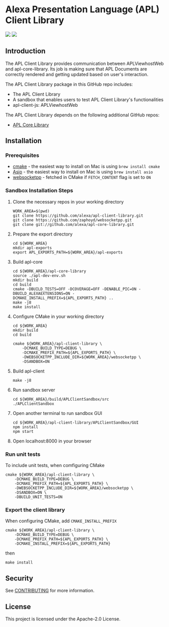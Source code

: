 # Alexa Presentation Language (APL) Client Library

<p>
 <a href="https://github.com/alexa/apl-client-library/tree/v2023.3.0" alt="version">
 <img src="https://img.shields.io/badge/stable%20version-2023.3.0-brightgreen" /></a>
 <a href="https://github.com/alexa/apl-core-library/tree/v2023.3.0" alt="APLCore">
 <img src="https://img.shields.io/badge/apl%20core%20library-2023.3.0-navy" /></a>
</p>
 
## Introduction

The APL Client Library provides communication between APLViewhostWeb and apl-core-library. Its job is making sure that APL Documents are correctly rendered and getting updated based on user's interaction.

The APL Client Library package in this GitHub repo includes:

- The APL Client Library
- A sandbox that enables users to test APL Client Library's functionalities
- apl-client-js: APLViewhostWeb

The APL Client Library depends on the following additional GitHub repos:

- [APL Core Library](https://github.com/alexa/apl-core-library)

## Installation

### Prerequisites

* [cmake](https://cmake.org/install/) - the easiest way to install on Mac is using `brew install cmake`
* [Asio](https://think-async.com/Asio/) - the easiest way to install on Mac is using `brew install asio`
* [websocketpp](https://github.com/zaphoyd/websocketpp) - fetched in CMake if `FETCH_CONTENT` flag is set to `ON`

### Sandbox Installation Steps

1. Clone the necessary repos in your working directory
    ```
    WORK_AREA=$(pwd)
    git clone https://github.com/alexa/apl-client-library.git
    git clone https://github.com/zaphoyd/websocketpp.git
    git clone git://github.com/alexa/apl-core-library.git
    ```
1. Prepare the export directory
    ```
    cd ${WORK_AREA}
    mkdir apl-exports
    export APL_EXPORTS_PATH=${WORK_AREA}/apl-exports
    ```
1. Build apl-core
    ```
    cd ${WORK_AREA}/apl-core-library
    source ./apl-dev-env.sh
    mkdir build
    cd build
    cmake -DBUILD_TESTS=OFF -DCOVERAGE=OFF -DENABLE_PIC=ON -DBUILD_ALEXAEXTENSIONS=ON -DCMAKE_INSTALL_PREFIX=${APL_EXPORTS_PATH} ..
    make -j8
    make install
    ```
1. Configure CMake in your working directory
    ```
    cd ${WORK_AREA}
    mkdir build
    cd build
    ```
    ```
    cmake ${WORK_AREA}/apl-client-library \
        -DCMAKE_BUILD_TYPE=DEBUG \
        -DCMAKE_PREFIX_PATH=${APL_EXPORTS_PATH} \
        -DWEBSOCKETPP_INCLUDE_DIR=${WORK_AREA}/websocketpp \
        -DSANDBOX=ON
    ```
1. Build apl-client
   ```
   make -j8
   ```
1. Run sandbox server
   ```
   cd ${WORK_AREA}/build/APLClientSandbox/src
   ./APLClientSandbox
   ```
1. Open another terminal to run sandbox GUI
   ```
   cd ${WORK_AREA}/apl-client-library/APLClientSandbox/GUI
   npm install
   npm start
   ```
1. Open localhost:8000 in your browser

### Run unit tests
To include unit tests, when comfiguring CMake
```
cmake ${WORK_AREA}/apl-client-library \
    -DCMAKE_BUILD_TYPE=DEBUG \
    -DCMAKE_PREFIX_PATH=${APL_EXPORTS_PATH} \
    -DWEBSOCKETPP_INCLUDE_DIR=${WORK_AREA}/websocketpp \
    -DSANDBOX=ON \
    -DBUILD_UNIT_TESTS=ON
```

### Export the client library
When configuring CMake, add `CMAKE_INSTALL_PREFIX`
```
cmake ${WORK_AREA}/apl-client-library \
    -DCMAKE_BUILD_TYPE=DEBUG \
    -DCMAKE_PREFIX_PATH=${APL_EXPORTS_PATH} \
    -DCMAKE_INSTALL_PREFIX=${APL_EXPORTS_PATH}
```
then
```
make install
```

## Security

See [CONTRIBUTING](CONTRIBUTING.md#security-issue-notifications) for more information.

## License

This project is licensed under the Apache-2.0 License.
